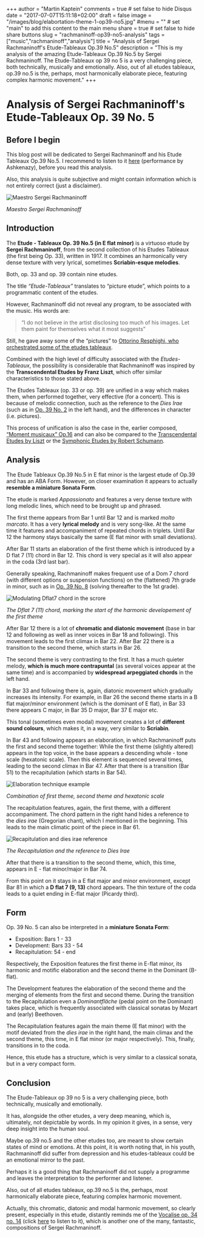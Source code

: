 +++
author = "Martin Kaptein"
comments = true	# set false to hide Disqus
date = "2017-07-07T15:11:18+02:00"
draft = false
image = "/images/blog/elabortation-theme-1-op39-no5.jpg"
#menu = ""		# set "main" to add this content to the main menu
share = true	# set false to hide share buttons
slug = "rachmaninoff-op39-no5-analysis"
tags = ["music","rachmaninoff","analysis"]
title = "Analysis of Sergei Rachmaninoff's Etude-Tableaux Op.39 No.5"
description = "This is my analysis of the amazing Etude-Tableaux Op.39 No.5 by Sergei Rachmaninoff. The Etude-Tableaux op 39 no 5 is a very challenging piece, both technically, musically and emotionally. Also, out of all etudes tableaux, op.39 no.5 is the, perhaps, most harmonically elaborate piece, featuring complex harmonic movement."
+++



# Analysis of Sergei Rachmaninoff's Etude-Tableaux Op. 39 No. 5

## Before I begin

This blog post will be dedicated to Sergei Rachmaninoff and his Etude Tableaux Op.39 No.5. I recommend to listen to it [here](https://www.youtube.com/watch?v=mAV3Zj5Qngo) (performance by Ashkenazy), before you read this analysis. 

Also, this analysis is quite subjective and might contain information which is not entirely correct (just a disclaimer).

![Maestro Sergei Rachmaninoff](/images/blog/rachmaninoff-portrait.jpg)

*Maestro Sergei Rachmaninoff*

## Introduction

The **Etude - Tableaux Op. 39 No.5 (in E flat minor)** is a virtuoso etude by **Sergei Rachmaninoff**, from the second collection of his Etudes Tableaux (the first being Op. 33), written in 1917. It combines an harmonically very dense texture with very lyrical, sometimes **Scriabin-esque melodies**.

Both, op. 33 and op. 39 contain nine etudes. 

The title *“Etude-Tableaux”* translates to “picture etude”, which points to a programmatic content of the etudes. 

However, Rachmaninoff did not reveal any program, to be associated with the music. His words are: 

> “I do not believe in the artist disclosing too much of his images. Let them paint for themselves what it most suggests” 

Still, he gave away some of the “pictures” to [Ottorino Resphighi, who orchestrated some of the etudes tableaux](https://www.youtube.com/watch?v=YNq23SLzEKg).

Combined with the high level of difficulty associated with the *Etudes-Tableaux*, the possibility is considerable that Rachmaninoff was inspired by the **Transcendental Etudes by Franz Liszt**, which offer similar characteristics to those stated above.

The Etudes Tableaux (op. 33 or op. 39) are unified in a way which makes them, when performed together, very effective (for a concert). This is because of melodic connection, such as the reference to the *Dies Irae* (such as in [Op. 39 No. 2](https://www.youtube.com/watch?v=PJuUkRuTJCw) in the left hand), and the differences in character (i.e. pictures).
 
 
This process of unification is also the case in the, earlier composed, [“Moment musicaux” Op.16](https://www.youtube.com/watch?v=IDzIVgnHVwE) and can also be compared to the [Transcendental Etudes by Liszt](https://www.youtube.com/watch?v=1O4h0AapdbQ) or the [Symphonic Etudes by Robert Schumann](https://www.youtube.com/watch?v=G1FFWgzk4vI).

## Analysis

The Etude Tableaux Op.39 No.5 in E flat minor is the largest etude of Op.39 and has an ABA Form. However, on closer examination it appears to actually **resemble a miniature Sonata Form**.

The etude is marked *Appassionato* and features a very dense texture with long melodic lines, which need to be brought up and phrased.

The first theme appears from Bar 1 until Bar 12 and is marked *molto marcato*. It has a very **lyrical melody** and is very song-like. At the same time it features and accompaniment of repeated chords in triplets. Until Bar 12 the harmony stays basically the same (E flat minor with small deviations).

After Bar 11 starts an elaboration of the first theme which is introduced by a D flat 7 (11) chord in Bar 12. This chord is very special as it will also appear in the coda (3rd last bar). 

Generally speaking, Rachmaninoff makes frequent use of a Dom 7 chord (with different options or suspension functions) on the (flattened) 7th grade in minor, such as in [Op. 39 No. 8](https://www.youtube.com/watch?v=F1jAw67ZCIA) (solving thereafter to the 1st grade).

![Modulating Dflat7 chord in the scrore](/images/blog/elabortation-theme-1-op39-no5.jpg)

*The Dflat 7 (11) chord, marking the start of the harmonic developement of the first theme*

After Bar 12 there is a lot of **chromatic and diatonic movement** (base in bar 12 and following as well as inner voices in Bar 18 and following). This movement leads to the first climax in Bar 22. After Bar 22 there is a transition to the second theme, which starts in Bar 26.

The second theme is very contrasting to the first. It has a much quieter melody, **which is much more contrapuntal** (as several voices appear at the same time) and is accompanied by **widespread arpeggiated chords** in the left hand. 

In Bar 33 and following there is, again, diatonic movement which gradually increases its intensity. For example, in Bar 26 the second theme starts in a B flat major/minor environment (which is the dominant of E flat), in Bar 33 there appears C major, in Bar 35 D major, Bar 37 E major etc.

This tonal (sometimes even modal) movement creates a lot of **different sound colours**, which makes it, in a way, very similar to **Scriabin**.

In Bar 43 and following appears an elaboration, in which Rachmaninoff puts the first and second theme together: While the first theme (slightly altered) appears in the top voice, in the base appears a descending whole - tone scale (hexatonic scale). Then this element is sequenced several times, leading to the second climax in Bar 47. After that there is a transition (Bar 51) to the recapitulation (which starts in Bar 54). 

![Elaboration technique example](/images/blog/elaboration-technique-op39-no2.jpg)

*Combination of first theme, second theme and hexatonic scale*

The recapitulation features, again, the first theme, with a different accompaniment. The chord pattern in the right hand hides a reference to the *dies irae* (Gregorian chant), which I mentioned in the beginning. This leads to the main climatic point of the piece in Bar 61. 

![Recapitulation and dies irae reference](/images/blog/op39-no2-recapitulation-dies-irae.jpg)

*The Recapitulation and the reference to Dies Irae*

After that there is a transition to the second theme, which, this time, appears in E - flat minor/major in Bar 74.

From this point on it stays in a E flat major and minor environment, except Bar 81 in which a **D flat 7 (9, 13)** chord appears. The thin texture of the coda leads to a quiet ending in E-flat major (Picardy third).

## Form

Op. 39 No. 5 can also be interpreted in a **miniature Sonata Form**:

- Exposition:  Bars 1 - 33
- Development: Bars 33 - 54
- Recapitulation: 54 - end

Respectively, the Exposition features the first theme in E-flat minor, its harmonic and motific  elaboration and the second theme in the Dominant (B-flat).

The Development features the elaboration of the second theme and the merging of elements from the first and second theme. During the transition to the Recapitulation even a *Dominantfläche* (pedal point on the Dominant) takes place, which is frequently associated with classical sonatas by Mozart and (early) Beethoven.

The Recapitulation features again the main theme (E flat minor) with the motif deviated from the *dies irae* in the right hand, the main climax and the second theme, this time, in E flat minor (or major respectively). This, finally, transitions in to the coda.

Hence, this etude has a structure, which is very similar to a classical sonata, but in a very compact form.

## Conclusion

The Etude-Tableaux op 39 no 5 is a very challenging piece, both technically, musically and emotionally. 

It has, alongside the other etudes, a very deep meaning, which is, ultimately, not depictable by words. In my opinion it gives, in a sense, very deep insight into the human soul. 

Maybe op.39 no.5 and the other etudes too, are meant to show certain states of mind or emotions. 
At this point, it is worth noting that, in his youth, Rachmaninoff did suffer from depression and his etudes-tableaux could be an emotional mirror to the past. 

Perhaps it is a good thing that Rachmaninoff did not supply a programme and leaves the interpretation to the performer and listener. 

Also, out of all etudes tableaux, op.39 no.5 is the, perhaps, most harmonically elaborate piece, featuring complex harmonic movement. 

Actually, this chromatic, diatonic and modal harmonic movement, so clearly present, especially in this etude, distantly reminds me of the [Vocalise op. 34 no. 14](https://www.youtube.com/watch?v=L6JCK2il03E) (click [here](https://www.youtube.com/watch?v=L6JCK2il03E) to listen to it), which is another one of the many, fantastic, compositions of Sergei Rachmaninoff.